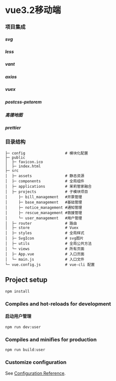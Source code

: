 # vue3.2移动端

### 项目集成
##### svg
##### less
##### vant
##### axios
##### vuex
##### postcss-pxtorem
##### 高德地图
##### prettier



### 目录结构

```
├─ config                  # 模块化配置
├─ public
│  ├─ favicon.ico
│  ├─ index.html
├─ src
│  ├─ assets               # 静态资源
│  ├─ components           # 全局组件
│  ├─ applications         # 茉莉管家融合
│  ├─ projects             # 子模块项目
│     ├─ bill_management   #开票管理
│     ├─ base_management   #基础管理
│     ├─ notice_management #通知管理
│     ├─ rescue_management #救援管理
│     └─ user_management   #用户管理
│  ├─ router               # 路由
│  ├─ store                # Vuex
│  ├─ styles               # 全局样式
│  ├─ SvgIcon              # svg图片
│  ├─ utils                # 全局公共方法
│  └─ views                # 所有页面
│  ├─ App.vue              # 入口页面
│  └─ main.js              # 入口文件
└─ vue.config.js           # vue-cli 配置

```

## Project setup
```
npm install
```

### Compiles and hot-reloads for development
#### 启动用户管理
```
npm run dev:user 
```

### Compiles and minifies for production
```
npm run build:user
```

### Customize configuration
See [Configuration Reference](https://cli.vuejs.org/config/).
